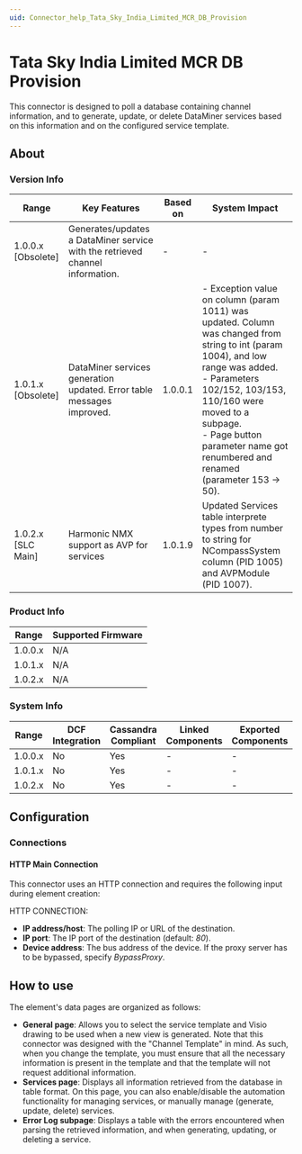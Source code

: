 ```yaml
---
uid: Connector_help_Tata_Sky_India_Limited_MCR_DB_Provision
---
```


# Tata Sky India Limited MCR DB Provision

This connector is designed to poll a database containing channel information, and to generate, update, or delete DataMiner services based on this information and on the configured service template.

## About

### Version Info

| Range | Key Features | Based on | System Impact |
|--|--|--|--|
| 1.0.0.x [Obsolete] | Generates/updates a DataMiner service with the retrieved channel information. | - | - |
| 1.0.1.x [Obsolete] | DataMiner services generation updated. Error table messages improved. | 1.0.0.1 | - Exception value on column (param 1011) was updated. Column was changed from string to int (param 1004), and low range was added. <br>- Parameters 102/152, 103/153, 110/160 were moved to a subpage. <br>- Page button parameter name got renumbered and renamed (parameter 153 -\> 50). |
| 1.0.2.x [SLC Main] | Harmonic NMX support as AVP for services | 1.0.1.9 | Updated Services table interprete types from number to string for NCompassSystem column (PID 1005) and AVPModule (PID 1007). |

### Product Info

| Range     | Supported Firmware     |
|-----------|------------------------|
| 1.0.0.x   | N/A                    |
| 1.0.1.x   | N/A                    |
| 1.0.2.x   | N/A                    |

### System Info

| Range     | DCF Integration     | Cassandra Compliant     | Linked Components     | Exported Components     |
|-----------|---------------------|-------------------------|-----------------------|-------------------------|
| 1.0.0.x   | No                  | Yes                     | -                     | -                       |
| 1.0.1.x   | No                  | Yes                     | -                     | -                       |
| 1.0.2.x   | No                  | Yes                     | -                     | -                       |

## Configuration

### Connections

#### HTTP Main Connection

This connector uses an HTTP connection and requires the following input during element creation:

HTTP CONNECTION:

- **IP address/host**: The polling IP or URL of the destination.
- **IP port**: The IP port of the destination (default: *80*).
- **Device address**: The bus address of the device. If the proxy server has to be bypassed, specify *BypassProxy*.

## How to use

The element's data pages are organized as follows:

- **General page**: Allows you to select the service template and Visio drawing to be used when a new view is generated.
  Note that this connector was designed with the "Channel Template" in mind. As such, when you change the template, you must ensure that all the necessary information is present in the template and that the template will not request additional information.
- **Services page**: Displays all information retrieved from the database in table format. On this page, you can also enable/disable the automation functionality for managing services, or manually manage (generate, update, delete) services.
- **Error Log subpage**: Displays a table with the errors encountered when parsing the retrieved information, and when generating, updating, or deleting a service.
